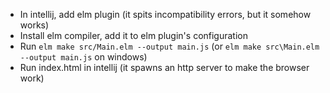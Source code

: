 - In intellij, add elm plugin (it spits incompatibility errors, but it somehow works)
- Install elm compiler, add it to elm plugin's configuration
- Run `elm make src/Main.elm --output main.js` (or `elm make src\Main.elm --output main.js` on windows)
- Run index.html in intellij (it spawns an http server to make the browser work)